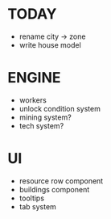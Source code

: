 # TODAY
- rename city -> zone
- write house model

# ENGINE
- workers
- unlock condition system
- mining system?
- tech system?

# UI
- resource row component
- buildings component
- tooltips
- tab system
